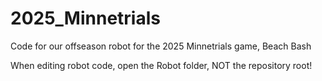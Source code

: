 # 2025_Minnetrials

Code for our offseason robot for the 2025 Minnetrials game, Beach Bash

When editing robot code, open the Robot folder, NOT the repository root!
